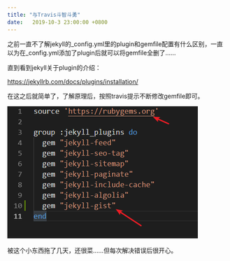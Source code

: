 ```yaml
---
title: "与Travis斗智斗勇"
date:   2019-10-3 23:00:00 +0800
---
```


之前一直不了解jekyll的_config.yml里的plugin和gemfile配置有什么区别，一直以为在_config.yml添加了plugin后就可以将gemfile全删了……

直到看到jekyll关于plugin的介绍：

<https://jekyllrb.com/docs/plugins/installation/>

在这之后就简单了，了解原理后，按照travis提示不断修改gemfile即可。

![配合travis修改gemfile](/images/posts/gemfile-setting.png)

被这个小东西拖了几天，还很菜……但每次解决错误后很开心。
